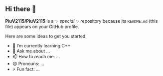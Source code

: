 ## Hi there 👋


**PiuV2115/PiuV2115** is a ✨ _special_ ✨ repository because its `README.md` (this file) appears on your GitHub profile.

Here are some ideas to get you started:


- 🌱 I’m currently learning C++
- 💬 Ask me about ...
- 📫 How to reach me: ...
- 😄 Pronouns: ...
- ⚡ Fun fact: ...
  
